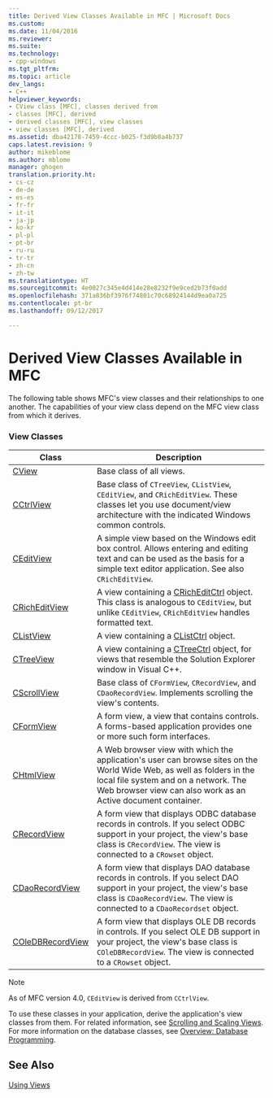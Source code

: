 ```yaml
---
title: Derived View Classes Available in MFC | Microsoft Docs
ms.custom: 
ms.date: 11/04/2016
ms.reviewer: 
ms.suite: 
ms.technology:
- cpp-windows
ms.tgt_pltfrm: 
ms.topic: article
dev_langs:
- C++
helpviewer_keywords:
- CView class [MFC], classes derived from
- classes [MFC], derived
- derived classes [MFC], view classes
- view classes [MFC], derived
ms.assetid: dba42178-7459-4ccc-b025-f3d9b8a4b737
caps.latest.revision: 9
author: mikeblome
ms.author: mblome
manager: ghogen
translation.priority.ht:
- cs-cz
- de-de
- es-es
- fr-fr
- it-it
- ja-jp
- ko-kr
- pl-pl
- pt-br
- ru-ru
- tr-tr
- zh-cn
- zh-tw
ms.translationtype: HT
ms.sourcegitcommit: 4e0027c345e4d414e28e8232f9e9ced2b73f0add
ms.openlocfilehash: 371a836bf3976f74801c70c68924144d9ea0a725
ms.contentlocale: pt-br
ms.lasthandoff: 09/12/2017

---
```

# <a name="derived-view-classes-available-in-mfc"></a>Derived View Classes Available in MFC
The following table shows MFC's view classes and their relationships to one another. The capabilities of your view class depend on the MFC view class from which it derives.  
  
### <a name="view-classes"></a>View Classes  
  
|Class|Description|  
|-----------|-----------------|  
|[CView](../mfc/reference/cview-class.md)|Base class of all views.|  
|[CCtrlView](../mfc/reference/cctrlview-class.md)|Base class of `CTreeView`, `CListView`, `CEditView`, and `CRichEditView`. These classes let you use document/view architecture with the indicated Windows common controls.|  
|[CEditView](../mfc/reference/ceditview-class.md)|A simple view based on the Windows edit box control. Allows entering and editing text and can be used as the basis for a simple text editor application. See also `CRichEditView`.|  
|[CRichEditView](../mfc/reference/cricheditview-class.md)|A view containing a [CRichEditCtrl](../mfc/reference/cricheditctrl-class.md) object. This class is analogous to `CEditView`, but unlike `CEditView`, `CRichEditView` handles formatted text.|  
|[CListView](../mfc/reference/clistview-class.md)|A view containing a [CListCtrl](../mfc/reference/clistctrl-class.md) object.|  
|[CTreeView](../mfc/reference/ctreeview-class.md)|A view containing a [CTreeCtrl](../mfc/reference/ctreectrl-class.md) object, for views that resemble the Solution Explorer window in Visual C++.|  
|[CScrollView](../mfc/reference/cscrollview-class.md)|Base class of `CFormView`, `CRecordView`, and `CDaoRecordView`. Implements scrolling the view's contents.|  
|[CFormView](../mfc/reference/cformview-class.md)|A form view, a view that contains controls. A forms-based application provides one or more such form interfaces.|  
|[CHtmlView](../mfc/reference/chtmlview-class.md)|A Web browser view with which the application's user can browse sites on the World Wide Web, as well as folders in the local file system and on a network. The Web browser view can also work as an Active document container.|  
|[CRecordView](../mfc/reference/crecordview-class.md)|A form view that displays ODBC database records in controls. If you select ODBC support in your project, the view's base class is `CRecordView`. The view is connected to a `CRowset` object.|  
|[CDaoRecordView](../mfc/reference/cdaorecordview-class.md)|A form view that displays DAO database records in controls. If you select DAO support in your project, the view's base class is `CDaoRecordView`. The view is connected to a `CDaoRecordset` object.|  
|[COleDBRecordView](../mfc/reference/coledbrecordview-class.md)|A form view that displays OLE DB records in controls. If you select OLE DB support in your project, the view's base class is `COleDBRecordView`. The view is connected to a `CRowset` object.|  
  
> [!NOTE]
>  As of MFC version 4.0, `CEditView` is derived from `CCtrlView`.  
  
 To use these classes in your application, derive the application's view classes from them. For related information, see [Scrolling and Scaling Views](../mfc/scrolling-and-scaling-views.md). For more information on the database classes, see [Overview: Database Programming](../data/data-access-programming-mfc-atl.md).  
  
## <a name="see-also"></a>See Also  
 [Using Views](../mfc/using-views.md)


